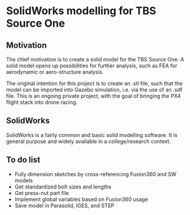 # SolidWorks modelling for TBS Source One

## Motivation
The chief motivation is to create a solid model for the TBS Source One. A solid model opens up possibilities for further analysis, such as FEA for aerodynamic or aero-structure analysis.

The original intention for this project is to create an .stl file, such that the model can be imported into Gazebo simulation, i.e. via the use of an .sdf file. This is an ongoing private project, with the goal of bringing the PX4 flight stack into drone racing.

## SolidWorks
SolidWorks is a fairly common and basic solid modelling software. It is general purpose and widely available in a college/research context. 

## To do list
* Fully dimension sketches by cross-referencing Fusion360 and SW models
* Get standardized bolt sizes and lengths
* Get press-nut part file
* Implement global variables based on Fusion360 usage
* Save model in Parasolid, IGES, and STEP
